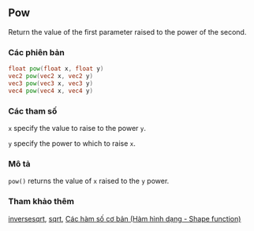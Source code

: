 ## Pow
Return the value of the first parameter raised to the power of the second.

### Các phiên bản
```glsl
float pow(float x, float y)  
vec2 pow(vec2 x, vec2 y)  
vec3 pow(vec3 x, vec3 y)  
vec4 pow(vec4 x, vec4 y)
```

### Các tham số
```x``` specify the value to raise to the power ```y```.

```y``` specify the power to which to raise ```x```.

### Mô tả
```pow()``` returns the value of ```x``` raised to the ```y``` power.

<div class="simpleFunction" data="y = pow(x,3.0); "></div>

### Tham khảo thêm

[inversesqrt](/glossary/?lan=vi&search=inversesqrt), [sqrt](/glossary/?lan=vi&search=sqrt), [Các hàm số cơ bản (Hàm hình dạng - Shape function)](/05/?lan=vi)

